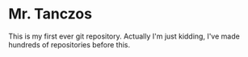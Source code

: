 # Mr. Tanczos

This is my first ever git repository.  Actually I'm just kidding, I've made hundreds of repositories before this.